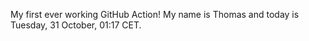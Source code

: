 My first ever working GitHub Action!
My name is Thomas and today is Tuesday, 31 October, 01:17 CET. 
